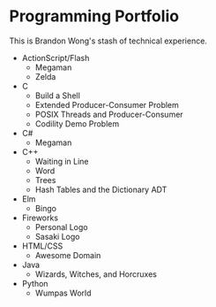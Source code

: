 # Programming Portfolio

This is Brandon Wong's stash of technical experience.

- ActionScript/Flash
    - Megaman
    - Zelda
- C
    - Build a Shell
    - Extended Producer-Consumer Problem
    - POSIX Threads and Producer-Consumer
    - Codility Demo Problem
- C#
    - Megaman
- C++
    - Waiting in Line
    - Word
    - Trees
    - Hash Tables and the Dictionary ADT
- Elm
    - Bingo
- Fireworks
    - Personal Logo
    - Sasaki Logo
- HTML/CSS
    - Awesome Domain
- Java
    - Wizards, Witches, and Horcruxes
- Python
    - Wumpas World